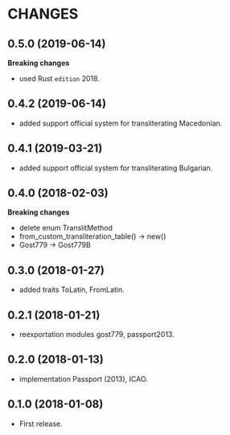 # CHANGES

## 0.5.0 (2019-06-14)

**Breaking changes**

* used Rust `edition` 2018.

## 0.4.2 (2019-06-14)

* added support official system for transliterating Macedonian.

## 0.4.1 (2019-03-21)

* added support official system for transliterating Bulgarian.

## 0.4.0 (2018-02-03)

**Breaking changes**

* delete enum TranslitMethod
* from_custom_transliteration_table() -> new()
* Gost779 -> Gost779B

## 0.3.0 (2018-01-27)

* added traits ToLatin, FromLatin.

## 0.2.1 (2018-01-21)

* reexportation modules gost779, passport2013.

## 0.2.0 (2018-01-13)

* implementation Passport (2013), ICAO.

## 0.1.0 (2018-01-08)

* First release.